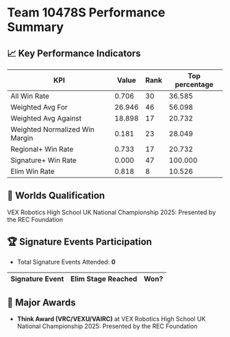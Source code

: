 # Team 10478S Performance Summary

## 📈 Key Performance Indicators
| KPI | Value | Rank | Top percentage |
| --- | ----- | ---- | ----- |
| All Win Rate | 0.706 | 30 | 36.585 |
| Weighted Avg For | 26.946 | 46 | 56.098 |
| Weighted Avg Against | 18.898 | 17 | 20.732 |
| Weighted Normalized Win Margin | 0.181 | 23 | 28.049 |
| Regional+ Win Rate | 0.733 | 17 | 20.732 |
| Signature+ Win Rate | 0.000 | 47 | 100.000 |
| Elim Win Rate | 0.818 | 8 | 10.526 |


## 🎯 Worlds Qualification
VEX Robotics High School UK National Championship 2025: Presented by the REC Foundation

## 🏆 Signature Events Participation
- Total Signature Events Attended: **0**

| Signature Event | Elim Stage Reached | Won? |
|:----------------|:-------------------|:----|


## 🥇 Major Awards
- **Think Award (VRC/VEXU/VAIRC)** at VEX Robotics High School UK National Championship 2025: Presented by the REC Foundation


